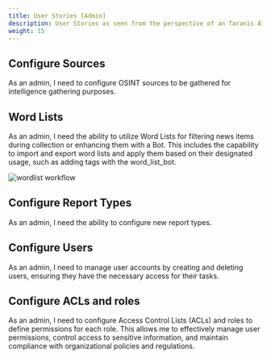 ```yaml
---
title: User Stories [Admin]
description: User Stories as seen from the perspective of an Taranis AI Administrator.
weight: 15
---
```


## Configure Sources
As an admin, I need to configure OSINT sources to be gathered for intelligence gathering purposes.


## Word Lists
As an admin, I need the ability to utilize Word Lists for filtering news items during collection or enhancing them with a Bot. This includes the capability to import and export word lists and apply them based on their designated usage, such as adding tags with the word_list_bot.

![wordlist workflow](/docs/word_list_workflow.png)

## Configure Report Types
As an admin, I need the ability to configure new report types.
## Configure Users
As an admin, I need to manage user accounts by creating and deleting users, ensuring they have the necessary access for their tasks.

## Configure ACLs and roles
As an admin, I need to configure Access Control Lists (ACLs) and roles to define permissions for each role. This allows me to effectively manage user permissions, control access to sensitive information, and maintain compliance with organizational policies and regulations.

